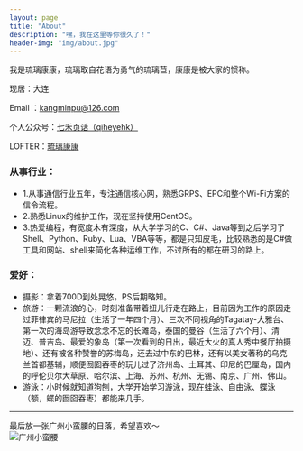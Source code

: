 ```yaml
---
layout: page
title: "About"
description: "嘿，我在这里等你很久了！"
header-img: "img/about.jpg"
---
```


<style>
img{
  display:block;
  margin:0
  auto;
}
</style>

<meta name="referrer" content="never">

我是琉璃康康，琉璃取自花语为勇气的琉璃苣，康康是被大家的惯称。

现居：大连

Email ：kangminpu@126.com

个人公众号：[七禾页话（qiheyehk）](https://mp.weixin.qq.com/mp/profile_ext?action=home&__biz=MzIxNjIyNzM0Mw==&scene=124&#wechat_redirect)

LOFTER：[琉璃康康](http://liulikangkang.lofter.com/)

### 从事行业：

- 1.从事通信行业五年，专注通信核心网，熟悉GRPS、EPC和整个Wi-Fi方案的信令流程。
- 2.熟悉Linux的维护工作，现在坚持使用CentOS。
- 3.热爱编程，有宽度木有深度，从大学学习的C、C#、Java等到之后学习了Shell、Python、Ruby、Lua、VBA等等，都是只知皮毛，比较熟悉的是C#做工具和网站、shell来简化各种运维工作，不过所有的都在研习的路上。


### 爱好：

- 摄影：拿着700D到处晃悠，PS后期略知。
- 旅游：一颗流浪的心，时刻准备带着妞儿行走在路上，目前因为工作的原因走过菲律宾的马尼拉（生活了一年四个月）、三次不同视角的Tagatay-大雅台、第一次的海岛游导致念念不忘的长滩岛，泰国的曼谷（生活了六个月）、清迈、普吉岛、最爱的象岛（第一次看到的日出，最近大火的真人秀中餐厅拍摄地）、还有被各种赞誉的苏梅岛，还去过中东的巴林，还有以美女著称的乌克兰首都基辅，顺便囫囵吞枣的玩儿过了济州岛、土耳其、印尼的巴厘岛，国内的呼伦贝尔大草原、哈尔滨、上海、苏州、杭州、无锡、南京、广州、佛山。
- 游泳：小时候就知道狗刨，大学开始学习游泳，现在蛙泳、自由泳、蝶泳（额，蝶的囫囵吞枣）都能来几手。

------------
最后放一张广州小蛮腰的日落，希望喜欢～
![广州小蛮腰][1]


  [1]: http://imglf0.nosdn.127.net/img/d1lUUXJDdTYyTEZKN1gwRDMvdmRrT3NZYkptNWo2ZEZKN3hjTm5iQ0pYZlhmaEtvT2hqSWpRPT0.jpg?imageView&thumbnail=3000y2000&type=jpg&quality=96&stripmeta=0&type=jpg

